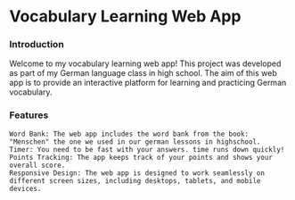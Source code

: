 # Vocabulary Learning Web App
### Introduction

Welcome to my vocabulary learning web app! This project was developed as part of my German language class in high school. The aim of this web app is to provide an interactive platform for learning and practicing German vocabulary.
### Features

    Word Bank: The web app includes the word bank from the book: "Menschen" the one we used in our german lessons in highschool.
    Timer: You need to be fast with your answers. time runs down quickly!
    Points Tracking: The app keeps track of your points and shows your overall score.
    Responsive Design: The web app is designed to work seamlessly on different screen sizes, including desktops, tablets, and mobile devices.
